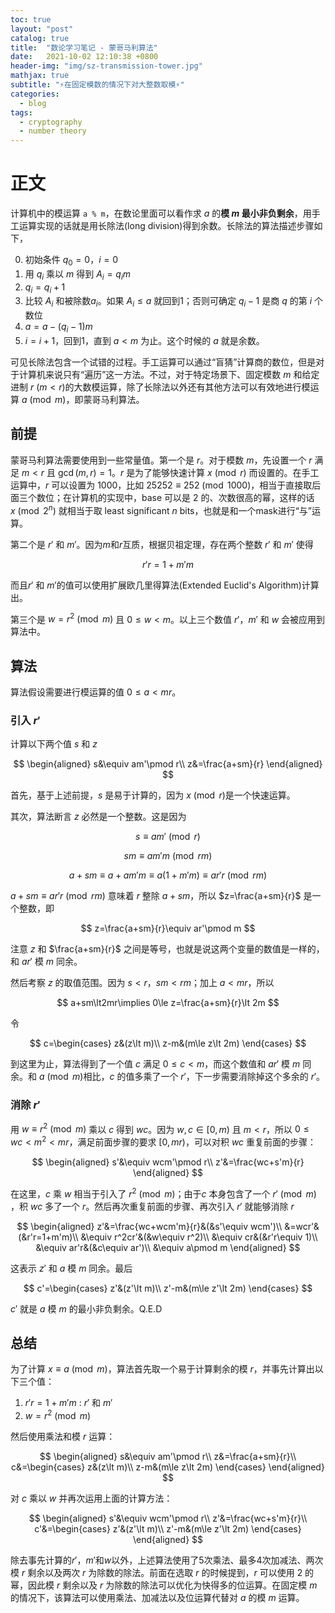 ```yaml
---
toc: true
layout: "post"
catalog: true
title:  "数论学习笔记 - 蒙哥马利算法"
date:   2021-10-02 12:10:38 +0800
header-img: "img/sz-transmission-tower.jpg"
mathjax: true
subtitle: "⚡在固定模数的情况下对大整数取模⚡"
categories: 
  - blog
tags:
  - cryptography
  - number theory
---
```


# 正文

计算机中的模运算 `a % m`，在数论里面可以看作求 $a$ 的**模 $m$ 最小非负剩余**，用手工运算实现的话就是用长除法(long division)得到余数。长除法的算法描述步骤如下，

0. 初始条件 $q_0=0$，$i=0$
1. 用 $q_i$ 乘以 $m$ 得到 $A_{i}=q_im$
2. $q_i=q_i+1$
3. 比较 $A_{i}$ 和被除数$a_i$。如果 $A_{i}\le a$ 就回到1；否则可确定 $q_i-1$ 是商 $q$ 的第 $i$ 个数位
4. $a=a-(q_i-1)m$
5. $i=i+1$，回到1，直到 $a\lt m$ 为止。这个时候的 $a$ 就是余数。

可见长除法包含一个试错的过程。手工运算可以通过“盲猜”计算商的数位，但是对于计算机来说只有“遍历”这一方法。不过，对于特定场景下、固定模数 $m$ 和给定进制 $r$ ($m\lt r$)的大数模运算，除了长除法以外还有其他方法可以有效地进行模运算 $a\pmod m$，即蒙哥马利算法。

## 前提

蒙哥马利算法需要使用到一些常量值。第一个是 $r$。对于模数 $m$，先设置一个 $r$ 满足 $m\lt r$ 且 $\gcd(m,r)=1$。$r$ 是为了能够快速计算 $x\pmod r$ 而设置的。在手工运算中，$r$ 可以设置为 1000，比如 $25252\equiv252\pmod {1000}$，相当于直接取后面三个数位；在计算机的实现中，base 可以是 $2$ 的、次数很高的幂，这样的话 $x\pmod {2^n}$ 就相当于取 least significant $n$ bits，也就是和一个mask进行“与”运算。

第二个是 $r'$ 和 $m'$。因为$m$和$r$互质，根据贝祖定理，存在两个整数 $r'$ 和 $m'$ 使得

$$
r'r=1+m'm
$$

而且$r'$ 和 $m'$的值可以使用扩展欧几里得算法(Extended Euclid's Algorithm)计算出。

第三个是 $w=r^2\pmod m$ 且 $0\le w\lt m$。以上三个数值 $r'$，$m'$ 和 $w$ 会被应用到算法中。

## 算法

算法假设需要进行模运算的值 $0\le a\lt mr$。

### 引入 $r'$
计算以下两个值 $s$ 和 $z$

$$
\begin{aligned}
s&\equiv am'\pmod r\\
z&=\frac{a+sm}{r}
\end{aligned}
$$

首先，基于上述前提，$s$ 是易于计算的，因为 $x\pmod r$是一个快速运算。

其次，算法断言 $z$ 必然是一个整数。这是因为

$$s\equiv am'\pmod r$$

$$sm\equiv am'm\pmod {rm}$$

$$a+sm\equiv a+am'm\equiv a(1+m'm)\equiv ar'r\pmod {rm}$$


$a+sm\equiv ar'r\pmod {rm}$ 意味着 $r$ 整除 $a+sm$，所以 $z=\frac{a+sm}{r}$ 是一个整数，即

$$
z=\frac{a+sm}{r}\equiv ar'\pmod m
$$

注意 $z$ 和 $\frac{a+sm}{r}$ 之间是等号，也就是说这两个变量的数值是一样的，和 $ar'$ 模 $m$ 同余。

然后考察 $z$ 的取值范围。因为 $s\lt r$，$sm\lt rm$；加上 $a\lt mr$，所以

$$
a+sm\lt2mr\implies 0\le z=\frac{a+sm}{r}\lt 2m
$$

令

$$
c=\begin{cases}
z&(z\lt m)\\
z-m&(m\le z\lt 2m)
\end{cases}
$$

到这里为止，算法得到了一个值 $c$ 满足 $0\le c\lt m$，而这个数值和 $ar'$ 模 $m$ 同余。和 $a\pmod m$相比，$c$ 的值多乘了一个 $r'$，下一步需要消除掉这个多余的 $r'$。


### 消除 $r'$
用 $w\equiv r^2\pmod m$ 乘以 $c$ 得到 $wc$。因为 $w,c\in [0, m)$ 且 $m\lt r$，所以 $0\le wc\lt m^2\lt mr$，满足前面步骤的要求 $[0,mr)$，可以对积 $wc$ 重复前面的步骤：

$$
\begin{aligned}
s'&\equiv wcm'\pmod r\\
z'&=\frac{wc+s'm}{r}
\end{aligned}
$$

在这里，$c$ 乘 $w$ 相当于引入了 $r^2\pmod m$；由于$c$ 本身包含了一个 $r'\pmod m$ ，积 $wc$ 多了一个 $r$。然后再次重复前面的步骤、再次引入 $r'$ 就能够消除 $r$

$$
\begin{aligned}
z'&=\frac{wc+wcm'm}{r}&(&s'\equiv wcm')\\
&=wcr'&(&r'r=1+m'm)\\
&\equiv r^2cr'&(&w\equiv r^2)\\
&\equiv cr&(&r'r\equiv 1)\\
&\equiv ar'r&(&c\equiv ar')\\
&\equiv a\pmod m
\end{aligned}
$$

这表示 $z'$ 和 $a$ 模 $m$ 同余。最后

$$
c'=\begin{cases}
z'&(z'\lt m)\\
z'-m&(m\le z'\lt 2m)
\end{cases}
$$

$c'$ 就是 $a$ 模 $m$ 的最小非负剩余。Q.E.D

## 总结
为了计算 $x\equiv a\pmod m$，算法首先取一个易于计算剩余的模 $r$，并事先计算出以下三个值：

1. $r'r=1+m'm$ : $r'$ 和 $m'$
2. $w=r^2\pmod m$ 

然后使用乘法和模 $r$ 运算：

$$
\begin{aligned}
s&\equiv am'\pmod r\\
z&=\frac{a+sm}{r}\\
c&=\begin{cases}
z&(z\lt m)\\
z-m&(m\le z\lt 2m)
\end{cases}
\end{aligned}
$$

对 $c$ 乘以 $w$ 并再次运用上面的计算方法：

$$
\begin{aligned}
s'&\equiv wcm'\pmod r\\
z'&=\frac{wc+s'm}{r}\\
c'&=\begin{cases}
z'&(z'\lt m)\\
z'-m&(m\le z'\lt 2m)
\end{cases}
\end{aligned}
$$

除去事先计算的$r'$，$m'$和$w$以外，上述算法使用了5次乘法、最多4次加减法、两次模 $r$ 剩余以及两次 $r$ 为除数的除法。前面在选取 $r$ 的时候提到，$r$ 可以使用 $2$ 的幂，因此模 $r$ 剩余以及 $r$ 为除数的除法可以优化为快得多的位运算。在固定模 $m$ 的情况下，该算法可以使用乘法、加减法以及位运算代替对 $a$ 的模 $m$ 运算。

